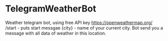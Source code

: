 # TelegramWeatherBot
Weather telegram bot, using free API key https://openweathermap.org/
/start - puts start messgae
{city} - name of your current city. Bot send you a message with all data of weather in this location.
